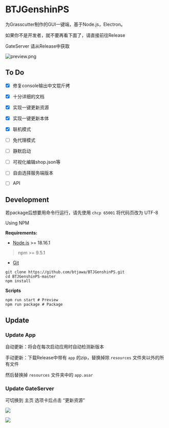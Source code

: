 # BTJGenshinPS

为Grasscutter制作的GUI一键端，基于Node.js，Electron。

如果你不是开发者，就不要再看下面了，请直接前往Release

GateServer 请从Release中获取

![preview.png](https://raw.githubusercontent.com/btjawa/btjawa.top/master/preview.png)

## To Do

- [x] 修复console输出中文锟斤拷

- [x] 十分详细的文档

- [x] 实现一键更新资源

- [x] 实现一键更新本体

- [x] 联机模式

- [ ] 免代理模式

- [ ] 静默启动 

- [ ] 可视化编辑shop.json等

- [ ] 自由选择服务端版本

- [ ] API

## Development

若package后想要用命令行运行，请先使用 `chcp 65001` 将代码页改为 UTF-8

Using NPM

**Requirements:**

 - [Node.js](https://registry.npmmirror.com/binary.html?path=node/v18.16.1/) >= 18.16.1
 > npm >= 9.5.1
 - [Git](https://git-scm.com/downloads)

```shell
git clone https://github.com/btjawa/BTJGenshinPS.git
cd BTJGenshinPS-master
npm install
```

**Scripts**

```shell
npm run start # Preview
npm run package # Package
```

## Update

### Update App

自动更新：将会在每次启动应用时自动检测新版本

手动更新：下载Release中带有 `app` 的zip，替换掉除 `resources` 文件夹以外的所有文件

然后替换掉 `resources` 文件夹中的 `app.asar`

### Update GateServer

可切换到 主页 选项卡后点击 “更新资源”

<img src="https://img.shields.io/badge/-Node.js-3C873A?style=flat&logo=Node.js&logoColor=white">

<a title="Copyright" target="_blank" href="https://btjawa.top/"><img src="https://img.shields.io/badge/Copyright%20%C2%A9%202022--2023-%E7%99%BD%E5%BC%B9%E6%B1%B2-red"></a>